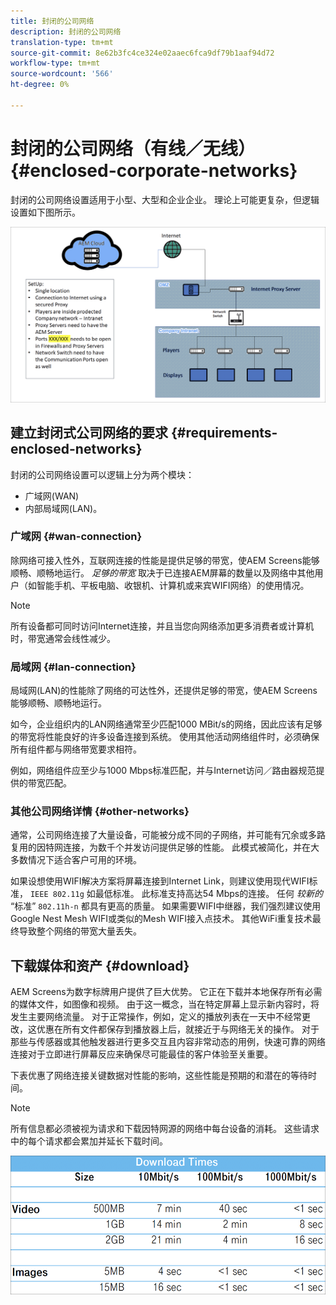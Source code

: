 ```yaml
---
title: 封闭的公司网络
description: 封闭的公司网络
translation-type: tm+mt
source-git-commit: 8e62b3fc4ce324e02aaec6fca9df79b1aaf94d72
workflow-type: tm+mt
source-wordcount: '566'
ht-degree: 0%

---
```



# 封闭的公司网络（有线／无线） {#enclosed-corporate-networks}

封闭的公司网络设置适用于小型、大型和企业企业。 理论上可能更复杂，但逻辑设置如下图所示。

![](/help/using/assets/enclosed-network-1.png)

## 建立封闭式公司网络的要求 {#requirements-enclosed-networks}

封闭的公司网络设置可以逻辑上分为两个模块：

* 广域网(WAN)
* 内部局域网(LAN)。

### 广域网 {#wan-connection}

除网络可接入性外，互联网连接的性能是提供足够的带宽，使AEM Screens能够顺畅、顺畅地运行。
*足够的带宽* 取决于已连接AEM屏幕的数量以及网络中其他用户（如智能手机、平板电脑、收银机、计算机或来宾WIFI网络）的使用情况。

>[!NOTE]
>所有设备都可同时访问Internet连接，并且当您向网络添加更多消费者或计算机时，带宽通常会线性减少。

### 局域网 {#lan-connection}

局域网(LAN)的性能除了网络的可达性外，还提供足够的带宽，使AEM Screens能够顺畅、顺畅地运行。

如今，企业组织内的LAN网络通常至少匹配1000 MBit/s的网络，因此应该有足够的带宽将性能良好的许多设备连接到系统。 使用其他活动网络组件时，必须确保所有组件都与网络带宽要求相符。

例如，网络组件应至少与1000 Mbps标准匹配，并与Internet访问／路由器规范提供的带宽匹配。

### 其他公司网络详情 {#other-networks}

通常，公司网络连接了大量设备，可能被分成不同的子网络，并可能有冗余或多路复用的因特网连接，为数千个并发访问提供足够的性能。
此模式被简化，并在大多数情况下适合客户可用的环境。

如果设想使用WIFI解决方案将屏幕连接到Internet Link，则建议使用现代WIFI标准， `IEEE 802.11g` 如最低标准。 此标准支持高达54 Mbps的连接。 任何 *较新的* “标准” `802.11h-n` 都具有更高的质量。 如果需要WIFI中继器，我们强烈建议使用Google Nest Mesh WIFI或类似的Mesh WIFI接入点技术。
其他WiFi重复技术最终导致整个网络的带宽大量丢失。

## 下载媒体和资产 {#download}

AEM Screens为数字标牌用户提供了巨大优势。 它正在下载并本地保存所有必需的媒体文件，如图像和视频。 由于这一概念，当在特定屏幕上显示新内容时，将发生主要网络流量。
对于正常操作，例如，定义的播放列表在一天中不经常更改，这优惠在所有文件都保存到播放器上后，就接近于与网络无关的操作。 对于那些与传感器或其他触发器进行更多交互且内容非常动态的用例，快速可靠的网络连接对于立即进行屏幕反应来确保尽可能最佳的客户体验至关重要。

下表优惠了网络连接关键数据对性能的影响，这些性能是预期的和潜在的等待时间。

>[!NOTE]
>所有信息都必须被视为请求和下载因特网源的网络中每台设备的消耗。 这些请求中的每个请求都会累加并延长下载时间。

![](/help/using/assets/enclosed-network-download.png)